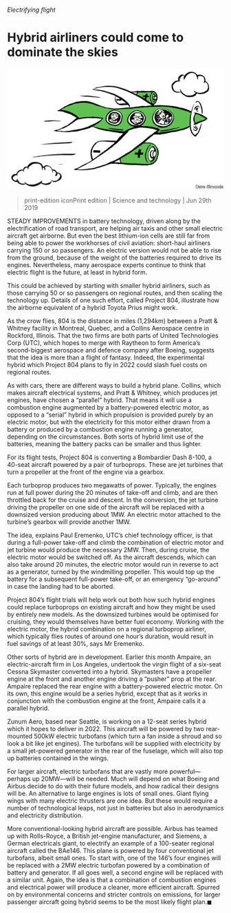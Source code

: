 ###### Electrifying flight

# Hybrid airliners could come to dominate the skies 

![image](images/20190629_STD001_1.jpg) 

> print-edition iconPrint edition | Science and technology | Jun 29th 2019 

STEADY IMPROVEMENTS in battery technology, driven along by the electrification of road transport, are helping air taxis and other small electric aircraft get airborne. But even the best lithium-ion cells are still far from being able to power the workhorses of civil aviation: short-haul airliners carrying 150 or so passengers. An electric version would not be able to rise from the ground, because of the weight of the batteries required to drive its engines. Nevertheless, many aerospace experts continue to think that electric flight is the future, at least in hybrid form. 

This could be achieved by starting with smaller hybrid airliners, such as those carrying 50 or so passengers on regional routes, and then scaling the technology up. Details of one such effort, called Project 804, illustrate how the airborne equivalent of a hybrid Toyota Prius might work. 

As the crow flies, 804 is the distance in miles (1,294km) between a Pratt & Whitney facility in Montreal, Quebec, and a Collins Aerospace centre in Rockford, Illinois. That the two firms are both parts of United Technologies Corp (UTC), which hopes to merge with Raytheon to form America’s second-biggest aerospace and defence company after Boeing, suggests that the idea is more than a flight of fantasy. Indeed, the experimental hybrid which Project 804 plans to fly in 2022 could slash fuel costs on regional routes. 

As with cars, there are different ways to build a hybrid plane. Collins, which makes aircraft electrical systems, and Pratt & Whitney, which produces jet engines, have chosen a “parallel” hybrid. That means it will use a combustion engine augmented by a battery-powered electric motor, as opposed to a “serial” hybrid in which propulsion is provided purely by an electric motor, but with the electricity for this motor either drawn from a battery or produced by a combustion engine running a generator, depending on the circumstances. Both sorts of hybrid limit use of the batteries, meaning the battery packs can be smaller and thus lighter. 

For its flight tests, Project 804 is converting a Bombardier Dash 8-100, a 40-seat aircraft powered by a pair of turboprops. These are jet turbines that turn a propeller at the front of the engine via a gearbox. 

Each turboprop produces two megawatts of power. Typically, the engines run at full power during the 20 minutes of take-off and climb, and are then throttled back for the cruise and descent. In the conversion, the jet turbine driving the propeller on one side of the aircraft will be replaced with a downsized version producing about 1MW. An electric motor attached to the turbine’s gearbox will provide another 1MW. 

The idea, explains Paul Eremenko, UTC’s chief technology officer, is that during a full-power take-off and climb the combination of electric motor and jet turbine would produce the necessary 2MW. Then, during cruise, the electric motor would be switched off. As the aircraft descends, which can also take around 20 minutes, the electric motor would run in reverse to act as a generator, turned by the windmilling propeller. This would top up the battery for a subsequent full-power take-off, or an emergency “go-around” in case the landing had to be aborted. 

Project 804’s flight trials will help work out both how such hybrid engines could replace turboprops on existing aircraft and how they might be used by entirely new models. As the downsized turbines would be optimised for cruising, they would themselves have better fuel economy. Working with the electric motor, the hybrid combination on a regional turboprop airliner, which typically flies routes of around one hour’s duration, would result in fuel savings of at least 30%, says Mr Eremenko. 

Other sorts of hybrid are in development. Earlier this month Ampaire, an electric-aircraft firm in Los Angeles, undertook the virgin flight of a six-seat Cessna Skymaster converted into a hybrid. Skymasters have a propeller engine at the front and another engine driving a “pusher” prop at the rear. Ampaire replaced the rear engine with a battery-powered electric motor. On its own, this engine would be a series hybrid, except that as it works in conjunction with the combustion engine at the front, Ampaire calls it a parallel hybrid. 

Zunum Aero, based near Seattle, is working on a 12-seat series hybrid which it hopes to deliver in 2022. This aircraft will be powered by two rear-mounted 500kW electric turbofans (which turn a fan inside a shroud and so look a bit like jet engines). The turbofans will be supplied with electricity by a small jet-powered generator in the rear of the fuselage, which will also top up batteries contained in the wings. 

For larger aircraft, electric turbofans that are vastly more powerful—perhaps up 20MW—will be needed. Much will depend on what Boeing and Airbus decide to do with their future models, and how radical their designs will be. An alternative to large engines is lots of small ones. Giant flying wings with many electric thrusters are one idea. But these would require a number of technological leaps, not just in batteries but also in aerodynamics and electricity distribution. 

More conventional-looking hybrid aircraft are possible. Airbus has teamed up with Rolls-Royce, a British jet-engine manufacturer, and Siemens, a German electricals giant, to electrify an example of a 100-seater regional aircraft called the BAe146. This plane is powered by four conventional jet turbofans, albeit small ones. To start with, one of the 146’s four engines will be replaced with a 2MW electric turbofan powered by a combination of battery and generator. If all goes well, a second engine will be replaced with a similar unit. Again, the idea is that a combination of combustion engines and electrical power will produce a cleaner, more efficient aircraft. Spurred on by environmental concerns and stricter controls on emissions, for larger passenger aircraft going hybrid seems to be the most likely flight plan.◼ 

